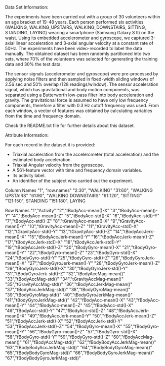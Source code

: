 Data Set Information:

The experiments have been carried out with a group of 30 volunteers within an age bracket of 19-48 years. Each person performed six activities (WALKING, WALKING_UPSTAIRS, WALKING_DOWNSTAIRS, SITTING, STANDING, LAYING) wearing a smartphone (Samsung Galaxy S II) on the waist. Using its embedded accelerometer and gyroscope, we captured 3-axial linear acceleration and 3-axial angular velocity at a constant rate of 50Hz. The experiments have been video-recorded to label the data manually. The obtained dataset has been randomly partitioned into two sets, where 70% of the volunteers was selected for generating the training data and 30% the test data. 

The sensor signals (accelerometer and gyroscope) were pre-processed by applying noise filters and then sampled in fixed-width sliding windows of 2.56 sec and 50% overlap (128 readings/window). The sensor acceleration signal, which has gravitational and body motion components, was separated using a Butterworth low-pass filter into body acceleration and gravity. The gravitational force is assumed to have only low frequency components, therefore a filter with 0.3 Hz cutoff frequency was used. From each window, a vector of features was obtained by calculating variables from the time and frequency domain. 

Check the README.txt file for further details about this dataset.


Attribute Information:

For each record in the dataset it is provided: 
- Triaxial acceleration from the accelerometer (total acceleration) and the estimated body acceleration. 
- Triaxial Angular velocity from the gyroscope. 
- A 561-feature vector with time and frequency domain variables. 
- Its activity label. 
- An identifier of the subject who carried out the experiment.

Column Names
"1", "row.names"
"2:30", "WALKING"
"31:60", "WALKING UPSTAIRS"
"61:90", "WALKING DOWNSTAIRS"
"91:120", "SITTING"
"121:150", STANDING
"151:180", LAYING

Row Names
"1","Activity"
"2","tBodyAcc-mean()-X"
"3","tBodyAcc-mean()-Y"
"4","tBodyAcc-mean()-Z"
"5","tBodyAcc-std()-X"
"6","tBodyAcc-std()-Y"
"7","tBodyAcc-std()-Z"
"8","tGravityAcc-mean()-X"
"9","tGravityAcc-mean()-Y"
"10","tGravityAcc-mean()-Z"
"11","tGravityAcc-std()-X"
"12","tGravityAcc-std()-Y"
"13","tGravityAcc-std()-Z"
"14","tBodyAccJerk-mean()-X"
"15","tBodyAccJerk-mean()-Y"
"16","tBodyAccJerk-mean()-Z"
"17","tBodyAccJerk-std()-X"
"18","tBodyAccJerk-std()-Y"
"19","tBodyAccJerk-std()-Z"
"20","tBodyGyro-mean()-X"
"21","tBodyGyro-mean()-Y"
"22","tBodyGyro-mean()-Z"
"23","tBodyGyro-std()-X"
"24","tBodyGyro-std()-Y"
"25","tBodyGyro-std()-Z"
"26","tBodyGyroJerk-mean()-X"
"27","tBodyGyroJerk-mean()-Y"
"28","tBodyGyroJerk-mean()-Z"
"29","tBodyGyroJerk-std()-X"
"30","tBodyGyroJerk-std()-Y"
"31","tBodyGyroJerk-std()-Z"
"32","tBodyAccMag-mean()"
"33","tBodyAccMag-std()"
"34","tGravityAccMag-mean()"
"35","tGravityAccMag-std()"
"36","tBodyAccJerkMag-mean()"
"37","tBodyAccJerkMag-std()"
"38","tBodyGyroMag-mean()"
"39","tBodyGyroMag-std()"
"40","tBodyGyroJerkMag-mean()"
"41","tBodyGyroJerkMag-std()"
"42","fBodyAcc-mean()-X"
"43","fBodyAcc-mean()-Y"
"44","fBodyAcc-mean()-Z"
"45","fBodyAcc-std()-X"
"46","fBodyAcc-std()-Y"
"47","fBodyAcc-std()-Z"
"48","fBodyAccJerk-mean()-X"
"49","fBodyAccJerk-mean()-Y"
"50","fBodyAccJerk-mean()-Z"
"51","fBodyAccJerk-std()-X"
"52","fBodyAccJerk-std()-Y"
"53","fBodyAccJerk-std()-Z"
"54","fBodyGyro-mean()-X"
"55","fBodyGyro-mean()-Y"
"56","fBodyGyro-mean()-Z"
"57","fBodyGyro-std()-X"
"58","fBodyGyro-std()-Y"
"59","fBodyGyro-std()-Z"
"60","fBodyAccMag-mean()"
"61","fBodyAccMag-std()"
"62","fBodyBodyAccJerkMag-mean()"
"63","fBodyBodyAccJerkMag-std()"
"64","fBodyBodyGyroMag-mean()"
"65","fBodyBodyGyroMag-std()"
"66","fBodyBodyGyroJerkMag-mean()"
"67","fBodyBodyGyroJerkMag-std()"
